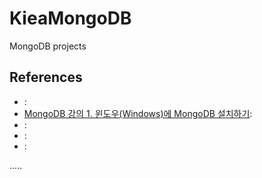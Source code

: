 KieaMongoDB
===========

MongoDB projects


References
----------
- []( ""):
- [MongoDB 강의 1. 윈도우(Windows)에 MongoDB 설치하기](http://solarisailab.com/archives/1605 "MongoDB 강의 1. 윈도우(Windows)에 MongoDB 설치하기"):
- []( ""):
- []( ""):
- []( ""):


.....
